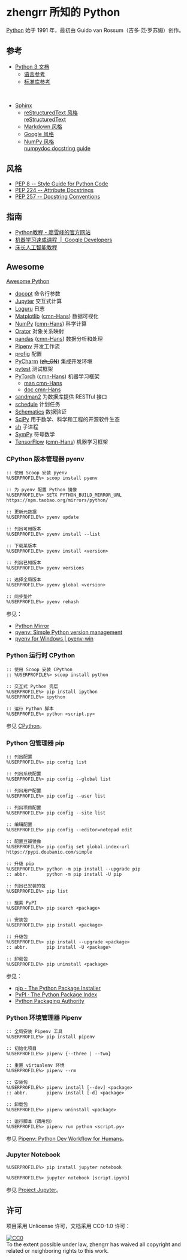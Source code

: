 # zhengrr 所知的 Python

[Python](https://python.org/) 始于 1991 年，最初由 Guido van Rossum（吉多·范·罗苏姆）创作。

## 参考

*   [Python 3 文档](https://docs.python.org/zh-cn/3/)
    *   [语言参考](https://docs.python.org/zh-cn/3/reference/index.html)
    *   [标准库参考](https://docs.python.org/zh-cn/3/library/index.html)

<br>

*   [Sphinx](https://www.sphinx-doc.org/zh_CN/master/)
    *   [reStructuredText 风格](https://www.sphinx-doc.org/zh_CN/master/usage/restructuredtext/index.html)  
        [reStructuredText](http://docutils.sourceforge.net/rst.html)
    *   [Markdown 风格](https://www.sphinx-doc.org/zh_CN/master/usage/markdown.html)
    *   [Google 风格](https://www.sphinx-doc.org/zh_CN/master/usage/extensions/example_google.html)
    *   [NumPy 风格](https://www.sphinx-doc.org/zh_CN/master/usage/extensions/example_numpy.html)  
        [numpydoc docstring guide](https://numpydoc.readthedocs.io/en/latest/format.html)

## 风格

*   [PEP 8 -- Style Guide for Python Code](https://python.org/dev/peps/pep-0008/)
*   [PEP 224 -- Attribute Docstrings](https://python.org/dev/peps/pep-0224/)
*   [PEP 257 -- Docstring Conventions](https://python.org/dev/peps/pep-0257/)

## 指南

*   [Python教程 - 廖雪峰的官方网站](https://www.liaoxuefeng.com/wiki/0014316089557264a6b348958f449949df42a6d3a2e542c000)
*   [机器学习速成课程 &nbsp;|&nbsp; Google Developers](https://developers.google.cn/machine-learning/crash-course/)
*   [床长人工智能教程](https://captainbed.net/)

## Awesome

[Awesome Python](https://awesome-python.com/)

*   [docopt](http://docopt.org/) 命令行参数
*   [Jupyter](https://jupyter.org/) 交互式计算
*   [Loguru](https://github.com/Delgan/loguru) 日志
*   [Matplotlib](https://matplotlib.org/) ([cmn-Hans](https://matplotlib.org.cn/)) 数据可视化
*   [NumPy](https://numpy.org/) ([cmn-Hans](https://numpy.org.cn/)) 科学计算
*   [Orator](https://github.com/sdispater/orator) 对象关系映射
*   [pandas](https://pandas.pydata.org/) ([cmn-Hans](https://pypandas.cn/)) 数据分析和处理
*   [Pipenv](https://pypi.org/project/pipenv/) 开发工作流
*   [profig](https://github.com/dhagrow/profig) 配置
*   [PyCharm](https://jetbrains.com/pycharm) ([~~zh_CN~~](https://github.com/pingfangx/jetbrains-in-chinese/tree/master/PyCharm "已有官译插件")) 集成开发环境
*   [pytest](https://pytest.org/) 测试框架
*   [PyTorch](https://pytorch.org/) ([cmn-Hans](https://pytorch.apachecn.org/)) 机器学习框架
    *   [man cmn-Hans](https://github.com/zergtant/pytorch-handbook)
    *   [doc cmn-Hans](https://pytorch-cn.readthedocs.io/zh/latest/)
*   [sandman2](https://github.com/jeffknupp/sandman2) 为数据库提供 RESTful 接口
*   [schedule](https://github.com/dbader/schedule) 计划任务
*   [Schematics](https://github.com/schematics/schematics) 数据验证 
*   [SciPy](https://scipy.org/) 用于数学、科学和工程的开源软件生态
*   [sh](https://github.com/amoffat/sh) 子进程
*   [SymPy](https://sympy.org/) 符号数学
*   [TensorFlow](https://tensorflow.google.cn) ([cmn-Hans](http://tensorfly.cn/)) 机器学习框架

### CPython 版本管理器 pyenv

``` batch
:: 使用 Scoop 安装 pyenv
%USERPROFILE%> scoop install pyenv

:: 为 pyenv 配置 Python 镜像
%USERPROFILE%> SETX PYTHON_BUILD_MIRROR_URL https://npm.taobao.org/mirrors/python/

:: 更新元数据
%USERPROFILE%> pyenv update

:: 列出可用版本
%USERPROFILE%> pyenv install --list

:: 下载某版本
%USERPROFILE%> pyenv install <version>

:: 列出已知版本
%USERPROFILE%> pyenv versions

:: 选择全局版本
%USERPROFILE%> pyenv global <version>

:: 同步垫片
%USERPROFILE%> pyenv rehash
```

参见：

*   [Python Mirror](https://npm.taobao.org/mirrors/python/)
*   [pyenv: Simple Python version management](https://github.com/pyenv/pyenv)
*   [pyenv for Windows | pyenv-win](https://pyenv-win.github.io/pyenv-win/)

### Python 运行时 CPython

``` batch
:: 使用 Scoop 安装 CPython
:: %USERPROFILE%> scoop install python

:: 交互式 Python 壳层
%USERPROFILE%> pip install ipython
%USERPROFILE%> ipython

:: 运行 Python 脚本
%USERPROFILE%> python <script.py>
```

参见 [CPython](https://github.com/python/cpython)。

### Python 包管理器 pip

``` batch
:: 列出配置
%USERPROFILE%> pip config list

:: 列出系统配置
%USERPROFILE%> pip config --global list

:: 列出用户配置
%USERPROFILE%> pip config --user list

:: 列出项目配置
%USERPROFILE%> pip config --site list

:: 编辑配置
%USERPROFILE%> pip config --editor=notepad edit

:: 配置豆瓣镜像
%USERPROFILE%> pip config set global.index-url https://pypi.doubanio.com/simple

:: 升级 pip
%USERPROFILE%> python -m pip install --upgrade pip
:: abbr.       python -m pip install -U pip

:: 列出已安装的包
%USERPROFILE%> pip list

:: 搜索 PyPI
%USERPROFILE%> pip search <package>

:: 安装包
%USERPROFILE%> pip install <package>

:: 升级包
%USERPROFILE%> pip install --upgrade <package>
:: abbr.       pip install -U <package>

:: 卸载包
%USERPROFILE%> pip uninstall <package>
```

参见：

*   [pip - The Python Package Installer](https://pip.pypa.io/en/stable/)
*   [PyPI · The Python Package Index](https://pypi.org/)
*   [Python Packaging Authority](https://www.pypa.io/en/latest/)

### Python 环境管理器 Pipenv

``` batch
:: 全局安装 Pipenv 工具
%USERPROFILE%> pip install pipenv

:: 初始化项目
%USERPROFILE%> pipenv {--three | --two}

:: 重置 virtualenv 环境
%USERPROFILE%> pipenv --rm

:: 安装包
%USERPROFILE%> pipenv install [--dev] <package>
:: abbr.       pipenv install [-d] <package>

:: 卸载包
%USERPROFILE%> pipenv uninstall <package>

:: 运行脚本（调用包）
%USERPROFILE%> pipenv run python <script.py>
```

参见 [Pipenv: Python Dev Workflow for Humans](https://pipenv.pypa.io/en/latest/)。

### Jupyter Notebook

```batch
%USERPROFILE%> pip install jupyter notebook

%USERPROFILE%> jupyter notebook [script.ipynb]
```

参见 [Project Jupyter](https://jupyter.org/)。

## 许可

项目采用 Unlicense 许可，文档采用 CC0-1.0 许可：

<p xmlns:dct="https://purl.org/dc/terms/">
  <a rel="license"
     href="https://creativecommons.org/publicdomain/zero/1.0/">
    <img src="https://licensebuttons.net/p/zero/1.0/88x31.png" style="border-style: none;" alt="CC0" />
  </a>
  <br />
  To the extent possible under law,
  <span resource="[_:publisher]" rel="dct:publisher">
    <span property="dct:title">zhengrr</span></span>
  has waived all copyright and related or neighboring rights to this work.
</p>
